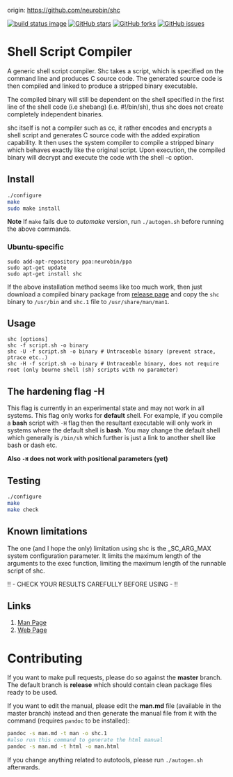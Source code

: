 origin: https://github.com/neurobin/shc

[![build status image](https://travis-ci.org/neurobin/shc.svg?branch=release)](https://travis-ci.org/neurobin/shc)
[![GitHub stars](https://img.shields.io/github/stars/neurobin/shc.svg)](https://github.com/neurobin/shc/stargazers)
[![GitHub forks](https://img.shields.io/github/forks/neurobin/shc.svg)](https://github.com/neurobin/shc/network)
[![GitHub issues](https://img.shields.io/github/issues/neurobin/shc.svg)](https://github.com/neurobin/shc/issues)

# Shell Script Compiler

A generic shell script compiler. Shc takes a script, which is specified on the command line and produces C source code. The generated source code is then compiled and linked to produce a stripped binary executable.

The compiled binary will still be dependent on the shell specified in the first line of the shell code (i.e shebang) (i.e. #!/bin/sh), thus shc does not create completely independent binaries.

shc itself is not a compiler such as cc, it rather encodes and encrypts a shell script and generates C source code with the added expiration capability. It then uses the system compiler to compile a stripped binary which behaves exactly like the original script. Upon execution, the compiled binary will decrypt and execute the code with the shell -c option.

## Install

```bash
./configure
make
sudo make install
```

**Note** If `make` fails due to *automake* version, run `./autogen.sh` before running the above commands.

### Ubuntu-specific

```
sudo add-apt-repository ppa:neurobin/ppa
sudo apt-get update
sudo apt-get install shc
```

If the above installation method seems like too much work, then just download a compiled binary package from [release page](https://github.com/neurobin/shc/releases/latest) and copy the `shc` binary to `/usr/bin` and `shc.1` file to `/usr/share/man/man1`.

## Usage

```
shc [options]
shc -f script.sh -o binary
shc -U -f script.sh -o binary # Untraceable binary (prevent strace, ptrace etc..)
shc -H -f script.sh -o binary # Untraceable binary, does not require root (only bourne shell (sh) scripts with no parameter)
```

## The hardening flag -H

This flag is currently in an experimental state and may not work in all systems. This flag only works for **default** shell. For example, if you compile a **bash** script with `-H` flag then the resultant executable will only work in systems where the default shell is **bash**. You may change the default shell which generally is `/bin/sh` which further is just a link to another shell like bash or dash etc.

**Also `-H` does not work with positional parameters (yet)**

## Testing

```bash
./configure
make
make check
```

## Known limitations

The one (and I hope the only) limitation using shc is the _SC_ARG_MAX system configuration parameter.
It limits the maximum length of the arguments to the exec function, limiting the maximum length of the runnable script of shc.

!! - CHECK YOUR RESULTS CAREFULLY BEFORE USING - !!

## Links

1. [Man Page](http://neurobin.github.io/shc/man.html)
2. [Web Page](http://neurobin.github.io/shc)

# Contributing

If you want to make pull requests, please do so against the **master** branch. The default branch is **release** which should contain clean package files ready to be used.

If you want to edit the manual, please edit the **man.md** file (available in the master branch) instead and then generate the manual file from it with the command (requires `pandoc` to be installed):

```bash
pandoc -s man.md -t man -o shc.1
#also run this command to generate the html manual
pandoc -s man.md -t html -o man.html
```

If you change anything related to autotools, please run `./autogen.sh` afterwards.
